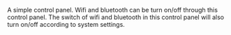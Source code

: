 A simple control panel.
Wifi and bluetooth can be turn on/off through this control panel.
The switch of wifi and bluetooth in this control panel will also turn on/off according to system settings.
